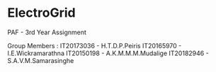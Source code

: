 # ElectroGrid
PAF - 3rd Year Assignment


Group Members :
IT20173036 - H.T.D.P.Peiris
IT20165970 - I.E.Wickramarathna
IT20150198 - A.K.M.M.M.Mudalige
IT20182946 - S.A.V.M.Samarasinghe

